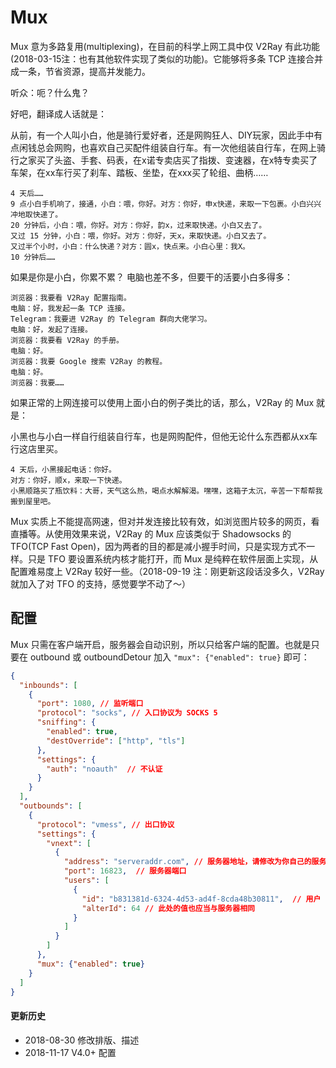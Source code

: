 # Mux

Mux 意为多路复用(multiplexing)，在目前的科学上网工具中仅 V2Ray 有此功能(2018-03-15注：也有其他软件实现了类似的功能)。它能够将多条 TCP 连接合并成一条，节省资源，提高并发能力。

听众：呃？什么鬼？

好吧，翻译成人话就是：

从前，有一个人叫小白，他是骑行爱好者，还是网购狂人、DIY玩家，因此手中有点闲钱总会网购，也喜欢自己买配件组装自行车。有一次他组装自行车，在网上骑行之家买了头盗、手套、码表，在x诺专卖店买了指拨、变速器，在x特专卖买了车架，在xx车行买了刹车、踏板、坐垫，在xxx买了轮组、曲柄……

    4 天后……
    9 点小白手机响了，接通，小白：喂，你好。对方：你好，申x快递，来取一下包裹。小白兴兴冲地取快递了。
    20 分钟后，小白：喂，你好。对方：你好，韵x，过来取快递。小白又去了。
    又过 15 分钟，小白：喂，你好。对方：你好，天x，来取快递。小白又去了。
    又过半个小时，小白：什么快递？对方：圆x，快点来。小白心里：我X。
    10 分钟后……


如果是你是小白，你累不累？
电脑也差不多，但要干的活要小白多得多：

    浏览器：我要看 V2Ray 配置指南。
    电脑：好，我发起一条 TCP 连接。
    Telegram：我要进 V2Ray 的 Telegram 群向大佬学习。
    电脑：好，发起了连接。
    浏览器：我要看 V2Ray 的手册。
    电脑：好。
    浏览器：我要 Google 搜索 V2Ray 的教程。
    电脑：好。
    浏览器：我要……

如果正常的上网连接可以使用上面小白的例子类比的话，那么，V2Ray 的 Mux 就是：

小黑也与小白一样自行组装自行车，也是网购配件，但他无论什么东西都从xx车行这店里买。
    
    4 天后，小黑接起电话：你好。
    对方：你好，顺x，来取一下快递。
    小黑顺路买了瓶饮料：大哥，天气这么热，喝点水解解渴。嘿嘿，这箱子太沉，辛苦一下帮帮我搬到屋里吧。

Mux 实质上不能提高网速，但对并发连接比较有效，如浏览图片较多的网页，看直播等。从使用效果来说，V2Ray 的 Mux 应该类似于 Shadowsocks 的 TFO(TCP Fast Open)，因为两者的目的都是减小握手时间，只是实现方式不一样。只是 TFO 要设置系统内核才能打开，而 Mux 是纯粹在软件层面上实现，从配置难易度上 V2Ray 较好一些。（2018-09-19 注：刚更新这段话没多久，V2Ray 就加入了对 TFO 的支持，感觉要学不动了～）

## 配置

Mux 只需在客户端开启，服务器会自动识别，所以只给客户端的配置。也就是只要在 outbound 或 outboundDetour 加入 `"mux": {"enabled": true}` 即可：

```json
{
  "inbounds": [
    {
      "port": 1080, // 监听端口
      "protocol": "socks", // 入口协议为 SOCKS 5
      "sniffing": {
        "enabled": true,
        "destOverride": ["http", "tls"]
      },
      "settings": {
        "auth": "noauth"  // 不认证
      }
    }
  ],
  "outbounds": [
    {
      "protocol": "vmess", // 出口协议
      "settings": {
        "vnext": [
          {
            "address": "serveraddr.com", // 服务器地址，请修改为你自己的服务器 ip 或域名
            "port": 16823,  // 服务器端口
            "users": [
              {
                "id": "b831381d-6324-4d53-ad4f-8cda48b30811",  // 用户 ID，必须与服务器端配置相同
                "alterId": 64 // 此处的值也应当与服务器相同
              }
            ]
          }
        ]
      },
      "mux": {"enabled": true}
    }
  ]
}

```

#### 更新历史

- 2018-08-30 修改排版、描述
- 2018-11-17 V4.0+ 配置
